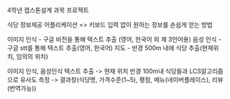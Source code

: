 4학년 캡스톤설계 과목 프로젝트

식당 정보제공 어플리케이션
=> 키보드 입력 없이 원하는 정보를 손쉽게 얻는 방법

이미지 인식 - 구글 비전을 통해 텍스트 추출 (영어, 한국어 외 제 3언어용)
음성 인식 - 구글 stt를 통해 텍스트 추출(영어, 한국어)
지도 - 반경 500m 내에 식당 추출(현재위치, 임의의 위치)

이미지 인식, 음성인식
텍스트 추출 
      -> 현재 위치 반경 100m내 식당들과 LCS알고리즘으로 유사도 측정 
                                              -> 결과창(식당명, 가격수준(1~5), 평점, 메뉴(네이버플레이스), 리뷰(번역가능))
